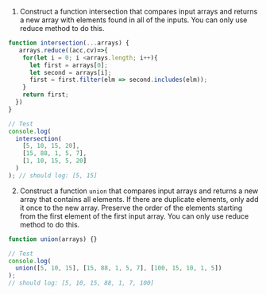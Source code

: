 1. Construct a function intersection that compares input arrays and returns a new array with elements found in all of the inputs. You can only use reduce method to do this.

```js
function intersection(...arrays) {
   arrays.reduce((acc,cv)=>{
    for(let i = 0; i <arrays.length; i++){
      let first = arrays[0];
      let second = arrays[i];
      first = first.filter(elm => second.includes(elm));
    }
    return first;
  })
}

// Test
console.log(
  intersection(
    [5, 10, 15, 20],
    [15, 88, 1, 5, 7],
    [1, 10, 15, 5, 20]
  )
); // should log: [5, 15]
```

2. Construct a function `union` that compares input arrays and returns a new array that contains all elements. If there are duplicate elements, only add it once to the new array. Preserve the order of the elements starting from the first element of the first input array. You can only use reduce method to do this.

```js
function union(arrays) {}

// Test
console.log(
  union([5, 10, 15], [15, 88, 1, 5, 7], [100, 15, 10, 1, 5])
);
// should log: [5, 10, 15, 88, 1, 7, 100]
```
